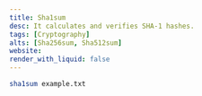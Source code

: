 ```yaml
---
title: Sha1sum
desc: It calculates and verifies SHA-1 hashes.
tags: [Cryptography]
alts: [Sha256sum, Sha512sum]
website:
render_with_liquid: false
---
```


```sh
sha1sum example.txt
```